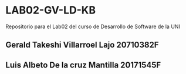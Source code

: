 # LAB02-GV-LD-KB
Repositorio para el Lab02 del curso de Desarrollo de Software de la UNI

## Gerald Takeshi Villarroel Lajo 20710382F
## Luis Albeto De la cruz Mantilla 20171545F
